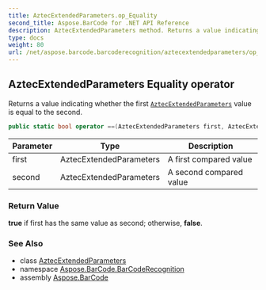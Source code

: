 ```yaml
---
title: AztecExtendedParameters.op_Equality
second_title: Aspose.BarCode for .NET API Reference
description: AztecExtendedParameters method. Returns a value indicating whether the first AztecExtendedParameters value is equal to the second
type: docs
weight: 80
url: /net/aspose.barcode.barcoderecognition/aztecextendedparameters/op_equality/
---
```

## AztecExtendedParameters Equality operator

Returns a value indicating whether the first [`AztecExtendedParameters`](../) value is equal to the second.

```csharp
public static bool operator ==(AztecExtendedParameters first, AztecExtendedParameters second)
```

| Parameter | Type | Description |
| --- | --- | --- |
| first | AztecExtendedParameters | A first compared value |
| second | AztecExtendedParameters | A second compared value |

### Return Value

**true** if first has the same value as second; otherwise, **false**.

### See Also

* class [AztecExtendedParameters](../)
* namespace [Aspose.BarCode.BarCodeRecognition](../../aztecextendedparameters/)
* assembly [Aspose.BarCode](../../../)


